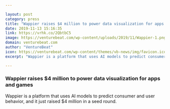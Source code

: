 ```yaml
---

layout: post
category: press
title: "Wappier raises $4 million to power data visualization for apps and games"
date: 2019-11-13 15:16:35
link: https://vrhk.co/2QbtbC5
image: https://venturebeat.com/wp-content/uploads/2019/11/Wappier-1.png?w=1200&strip=all
domain: venturebeat.com
author: "VentureBeat"
icon: https://venturebeat.com/wp-content/themes/vb-news/img/favicon.ico
excerpt: "Wappier is a platform that uses AI models to predict consumer and user behavior, and it just raised $4 million in a seed round."

---
```


### Wappier raises $4 million to power data visualization for apps and games

Wappier is a platform that uses AI models to predict consumer and user behavior, and it just raised $4 million in a seed round.